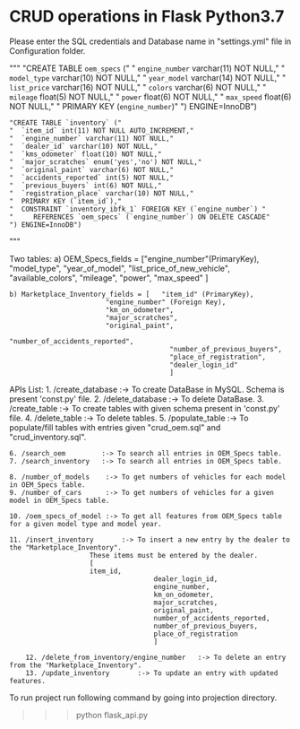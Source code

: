 # CRUD operations in Flask Python3.7


Please enter the SQL credentials and Database name in "settings.yml" file in Configuration folder.

"""
    "CREATE TABLE `oem_specs` ("
    "  `engine_number` varchar(11) NOT NULL,"
    "  `model_type` varchar(10) NOT NULL,"
    "  `year_model` varchar(14) NOT NULL,"
    "  `list_price` varchar(16) NOT NULL,"
    "  `colors` varchar(6) NOT NULL,"
    "  `mileage` float(5) NOT NULL,"
    "  `power` float(6) NOT NULL,"
    "  `max_speed` float(6) NOT NULL,"
    "  PRIMARY KEY (`engine_number`)"
    ") ENGINE=InnoDB")
    
    
    "CREATE TABLE `inventory` ("
    "  `item_id` int(11) NOT NULL AUTO_INCREMENT,"
    "  `engine_number` varchar(11) NOT NULL,"    
    "  `dealer_id` varchar(10) NOT NULL,"
    "  `kms_odometer` float(10) NOT NULL,"
    "  `major_scratches` enum('yes','no') NOT NULL,"
    "  `original_paint` varchar(6) NOT NULL,"
    "  `accidents_reported` int(5) NOT NULL,"
    "  `previous_buyers` int(6) NOT NULL,"
    "  `registration_place` varchar(10) NOT NULL,"    
    "  PRIMARY KEY (`item_id`),"
    "  CONSTRAINT `inventory_ibfk_1` FOREIGN KEY (`engine_number`) "
    "     REFERENCES `oem_specs` (`engine_number`) ON DELETE CASCADE"
    ") ENGINE=InnoDB")
    
    
    



"""

Two tables: 
	a) OEM_Specs_fields = ["engine_number"(PrimaryKey), 
				"model_type", 
				"year_of_model", 
				"list_price_of_new_vehicle",
				"available_colors", 
				"mileage", 
				"power", 
				"max_speed"
				]
	
	b) Marketplace_Inventory_fields = [   "item_id" (PrimaryKey), 
					    	"engine_number" (Foreign Key), 
					    	"km_on_odometer", 
					    	"major_scratches", 
					    	"original_paint",
                                     		"number_of_accidents_reported", 
                                     		"number_of_previous_buyers", 
                                     		"place_of_registration", 
                                     		"dealer_login_id"
                                     		]



APIs List:
	1. /create_database :-> To create DataBase in MySQL. Schema is present 'const.py' file.
	2. /delete_database :-> To delete DataBase.
	3. /create_table    :-> To create tables with given schema present in 'const.py' file.
	4. /delete_table    :-> To delete tables.
	5. /populate_table  :-> To populate/fill tables with entries given "crud_oem.sql" and "crud_inventory.sql".
	
	6. /search_oem         :-> To search all entries in OEM_Specs table.
	7. /search_inventory   :-> To search all entries in OEM_Specs table.
	
	8. /number_of_models   	:-> To get numbers of vehicles for each model in OEM_Specs table.
	9. /number_of_cars	   	:-> To get numbers of vehicles for a given model in OEM_Specs table.
	
	10. /oem_specs_of_model	:-> To get all features from OEM_Specs table for a given model type and model year.
	
	11. /insert_inventory 		:-> To insert a new entry by the dealer to the "Marketplace_Inventory". 
						These items must be entered by the dealer.
						[
						item_id,
                            			dealer_login_id,
                            			engine_number,
                            			km_on_odometer,
                            			major_scratches,
                            			original_paint,
                            			number_of_accidents_reported,
                            			number_of_previous_buyers,
                            			place_of_registration
                            			]
                            			
        12. /delete_from_inventory/engine_number   :-> To delete an entry from the "Marketplace_Inventory".
        13. /update_inventory 		:-> To update an entry with updated features.
                            			
	





To run project run following command by going into projection directory.
>>> python flask_api.py 
	 
